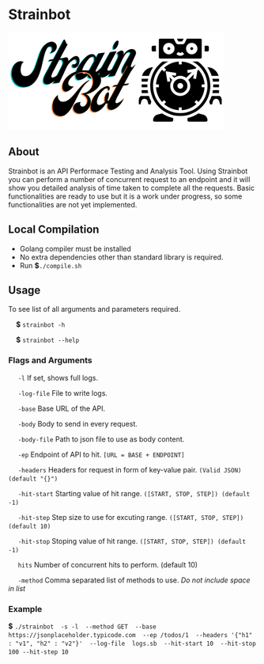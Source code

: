 # Strainbot
<img src="./images/Strainbot_logo.png">


## About
Strainbot is an API Performace Testing and Analysis Tool. Using Strainbot you can perform a number of concurrent request to an endpoint and it will show you detailed analysis of time taken to complete all the requests.
Basic functionalities are ready to use but it is a work under progress, so some functionalities are not yet implemented.

## Local Compilation
- Golang compiler must be installed
- No extra dependencies other than standard library is required.
- Run **$**`./compile.sh`

## Usage 
To see list of all arguments and parameters required.

&nbsp;&nbsp;&nbsp;&nbsp;**$** `strainbot -h`  

&nbsp;&nbsp;&nbsp;&nbsp;**$** `strainbot --help`

### Flags and Arguments

&nbsp;&nbsp;&nbsp;&nbsp; `-l` If set, shows full logs.

&nbsp;&nbsp;&nbsp;&nbsp; `-log-file` File to write logs.

&nbsp;&nbsp;&nbsp;&nbsp; `-base` Base URL of the API.

&nbsp;&nbsp;&nbsp;&nbsp; `-body` Body to send in every request.

&nbsp;&nbsp;&nbsp;&nbsp; `-body-file`  Path to json file to use as body content.

&nbsp;&nbsp;&nbsp;&nbsp; `-ep` Endpoint of API to hit. `[URL = BASE + ENDPOINT]`

&nbsp;&nbsp;&nbsp;&nbsp; `-headers`  Headers for request in form of key-value pair. `(Valid JSON) (default "{}")`

&nbsp;&nbsp;&nbsp;&nbsp; `-hit-start` Starting value of hit range. `([START, STOP, STEP]) (default -1)`

&nbsp;&nbsp;&nbsp;&nbsp; `-hit-step` Step size to use for excuting range. `([START, STOP, STEP]) (default 10)`

&nbsp;&nbsp;&nbsp;&nbsp; `-hit-stop` Stoping value of hit range. `([START, STOP, STEP]) (default -1)`

&nbsp;&nbsp;&nbsp;&nbsp; `hits`  Number of concurrent hits to perform. (default 10)

&nbsp;&nbsp;&nbsp;&nbsp; `-method` Comma separated list of methods to use. *Do not include space in list*

### Example 

**$** `./strainbot 
-s -l 
--method GET 
--base https://jsonplaceholder.typicode.com 
--ep /todos/1 
--headers '{"h1" : "v1", "h2" : "v2"}' 
--log-file  logs.sb 
--hit-start 10 
--hit-stop 100
--hit-step 10`
